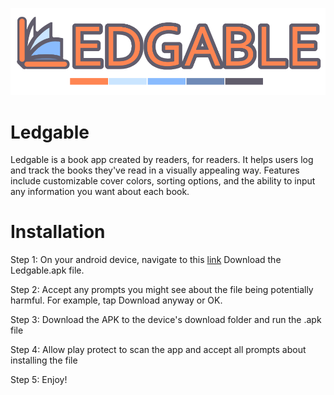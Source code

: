 ![alt text](assets/Ledgable_logo.png)

# Ledgable
Ledgable is a book app created by readers, for readers. It helps users log and track the books they've read in a visually appealing way. Features include customizable cover colors, sorting options, and the ability to input any information you want about each book.


# Installation
Step 1: On your android device, navigate to this [link](https://github.com/matthewdyso/Ledgable/releases/tag/v1.0) Download the Ledgable.apk file.

Step 2: Accept any prompts you might see about the file being potentially harmful. For example, tap Download anyway or OK.

Step 3: Download the APK to the device's download folder and run the .apk file 

Step 4: Allow play protect to scan the app and accept all prompts about installing the file

Step 5: Enjoy!

